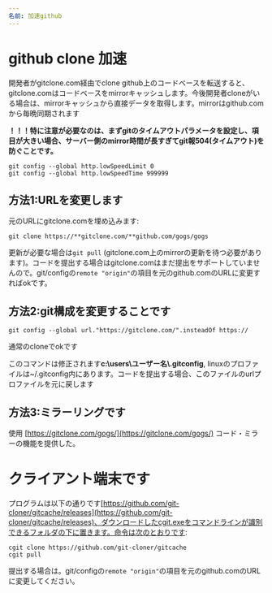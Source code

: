 ```yaml
---
名前: 加速github
---
```


# github clone 加速

​開発者がgitclone.com経由でclone github上のコードベースを転送すると、gitclone.comはコードベースをmirrorキャッシュします。今後開発者cloneがいる場合は、mirrorキャッシュから直接データを取得します。mirrorはgithub.comから毎晩同期されます

**！！！特に注意が必要なのは、まずgitのタイムアウトパラメータを設定し、項目が大きい場合、サーバー側のmirror時間が長すぎてgit報504(タイムアウト)を防ぐことです。**

```shell
git config --global http.lowSpeedLimit 0
git config --global http.lowSpeedTime 999999 
```

## 方法1:URLを変更します

元のURLにgitclone.comを埋め込みます:
```shell
git clone https://**gitclone.com/**github.com/gogs/gogs
```

​更新が必要な場合は`git pull` (gitclone.com上のmirrorの更新を待つ必要があります)。コードを提出する場合はgitclone.comはまだ提出をサポートしていませんので。git/configの`remote "origin"`の項目を元のgithub.comのURLに変更すればokです。

## 方法2:git構成を変更することです
```shell
​git config --global url."https://gitclone.com/".insteadOf https://
```

​通常のcloneでokです

​このコマンドは修正されます**c:\users\ユーザー名\\.gitconfig**, linuxのプロファイルは~/.gitconfig内にあります。コードを提出する場合、このファイルのurlプロファイルを元に戻します

## 方法3:ミラーリングです

使用 [https://gitclone.com/gogs/](https://gitclone.com/gogs/) コード・ミラーの機能を提供した。

# クライアント端末です
プログラムは以下の通りです[https://github.com/git-cloner/gitcache/releases](https://github.com/git-cloner/gitcache/releases)、ダウンロードしたcgit.exeをコマンドラインが識別できるフォルダの下に置きます。命令は次のとおりです:

```shell
cgit clone https://github.com/git-cloner/gitcache
cgit pull
```

提出する場合は。git/configの`remote "origin"`の項目を元のgithub.comのURLに変更してください。